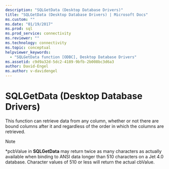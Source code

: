 ```yaml
---
description: "SQLGetData (Desktop Database Drivers)"
title: "SQLGetData (Desktop Database Drivers) | Microsoft Docs"
ms.custom: ""
ms.date: "01/19/2017"
ms.prod: sql
ms.prod_service: connectivity
ms.reviewer: ""
ms.technology: connectivity
ms.topic: conceptual
helpviewer_keywords: 
  - "SQLGetData function [ODBC], Desktop Database Drivers"
ms.assetid: c9d9a32d-5dc2-4189-9bfb-2b008bc3d6a3
author: David-Engel
ms.author: v-davidengel
---
```

# SQLGetData (Desktop Database Drivers)
This function can retrieve data from any column, whether or not there are bound columns after it and regardless of the order in which the columns are retrieved.  
  
> [!NOTE]  
>  \*pcbValue in **SQLGetData** may return twice as many characters as actually available when binding to ANSI data longer than 510 characters on a Jet 4.0 database. Character values of 510 or less will return the actual cbValue.

